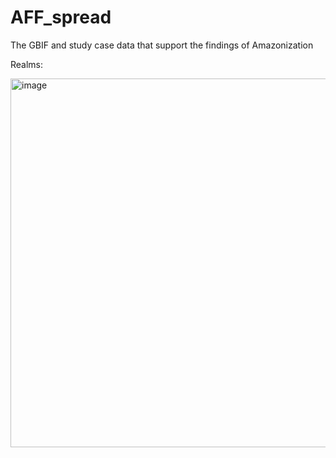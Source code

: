 # AFF_spread
The GBIF and study case data that support the findings of Amazonization


Realms:

<img width="685" height="590" alt="image" src="https://github.com/user-attachments/assets/f457eb72-f18c-47f2-adba-c3eb9ced1910" />
